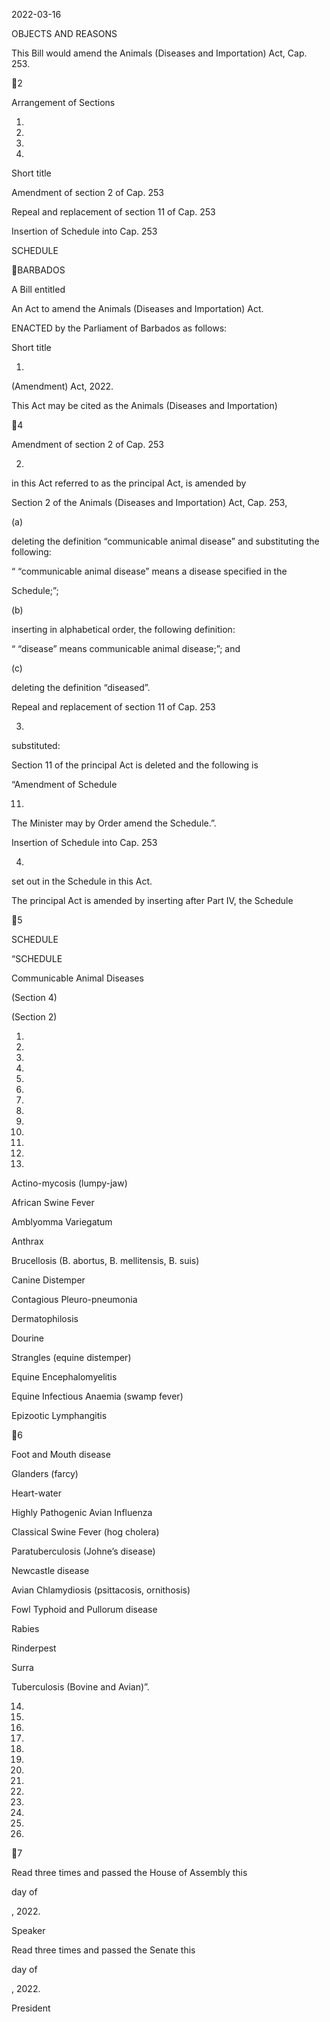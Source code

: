 2022-03-16

OBJECTS AND REASONS

This Bill would amend the Animals (Diseases and Importation) Act, Cap. 253.

2

Arrangement of Sections

1.

2.

3.

4.

Short title

Amendment of section 2 of Cap. 253

Repeal and replacement of section 11 of Cap. 253

Insertion of Schedule into Cap. 253

SCHEDULE

BARBADOS

A Bill entitled

An Act to amend the Animals (Diseases and Importation) Act.

ENACTED by the Parliament of Barbados as follows:

Short title

1.
(Amendment) Act, 2022.

This  Act  may  be  cited  as  the  Animals  (Diseases  and  Importation)

4

Amendment of section 2 of Cap. 253

2.
in this Act referred to as the principal Act, is amended by

Section 2 of the Animals (Diseases and Importation) Act, Cap. 253,

(a)

deleting  the  definition  “communicable  animal  disease”  and
substituting the following:

“  “communicable  animal  disease”  means  a  disease  specified  in  the

Schedule;”;

(b)

inserting in alphabetical order, the following definition:

“ “disease” means communicable animal disease;”; and

(c)

deleting the definition “diseased”.

Repeal and replacement of section 11 of Cap. 253

3.
substituted:

Section  11  of  the  principal  Act  is  deleted  and  the  following  is

“Amendment of Schedule

11.

The Minister may by Order amend the Schedule.”.

Insertion of Schedule into Cap. 253

4.
set out in the Schedule in this Act.

The principal Act is amended by inserting after Part IV, the Schedule

5

SCHEDULE

“SCHEDULE

Communicable Animal Diseases

(Section 4)

(Section 2)

1.

2.

3.

4.

5.

6.

7.

8.

9.

10.

11.

12.

13.

Actino-mycosis (lumpy-jaw)

African Swine Fever

Amblyomma Variegatum

Anthrax

Brucellosis (B. abortus, B. mellitensis, B. suis)

Canine Distemper

Contagious Pleuro-pneumonia

Dermatophilosis

Dourine

Strangles (equine distemper)

Equine Encephalomyelitis

Equine Infectious Anaemia (swamp fever)

Epizootic Lymphangitis

6

Foot and Mouth disease

Glanders (farcy)

Heart-water

Highly Pathogenic Avian Influenza

Classical Swine Fever (hog cholera)

Paratuberculosis (Johne’s disease)

Newcastle disease

Avian Chlamydiosis (psittacosis, ornithosis)

Fowl Typhoid and Pullorum disease

Rabies

Rinderpest

Surra

Tuberculosis (Bovine and Avian)”.

14.

15.

16.

17.

18.

19.

20.

21.

22.

23.

24.

25.

26.

7

Read three times and passed the House of Assembly this

day of

, 2022.

Speaker

Read three times and passed the Senate this

day of

, 2022.

President

